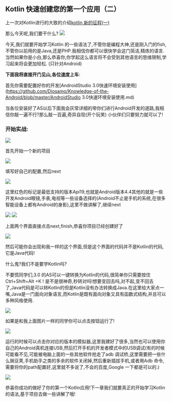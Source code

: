 ## Kotlin 快速创建您的第一个应用（二）

上一次对Kotlin进行的大致的介绍[kotlin 新的征程(一)](https://www.jianshu.com/p/c7a8cadcbd8b)   

那么今天呢,我们要干什么?
![](http://upload-images.jianshu.io/upload_images/9352581-b8c09487368a2ee1.png?imageMogr2/auto-orient/strip%7CimageView2/2/w/1240)

今天,我们就要开始学习Kotlin 的一些语法了,不管你是编程大神,还是刚入门的fish,不管你以前用的是Java,还是PHP.我相信你都可以很快学会这门简洁,精炼的语言. 当然如果你是小白,那么恭喜你,你学起这么语言将不会受到其他语言的思维限制,学习起来将会更加轻松. (只针对Android)  

**下面我将直接开门见山,各位速度上车**:

首先你需要配置好你的开发[AndroidStudio 3.0快速环境安装使用](https://github.com/Diosamo/Knowledge-of-the-Android/blob/master/AndroidStudio 3.0快速环境安装使用.md) 

当各位安装好了AS以后下面我会灰常详细的带你们进行Android开发的道路,我相信你敲一遍不行?那么敲一百遍,奇异自现(开个玩笑) 小伙伴们只要努力就可以了!

### 开始实战:
 
![](http://upload-images.jianshu.io/upload_images/9352581-6429b351a43f6bd7.png?imageMogr2/auto-orient/strip%7CimageView2/2/w/1240)   

首先开始一个新的项目   

![](http://upload-images.jianshu.io/upload_images/9352581-2b8450871a7e5854.png?imageMogr2/auto-orient/strip%7CimageView2/2/w/1240)

填写好自己的配置,然后next 

![](http://upload-images.jianshu.io/upload_images/9352581-35db5e5431527d58.png?imageMogr2/auto-orient/strip%7CimageView2/2/w/1240)   

这里红色的标记是最低支持的版本Api19,也就是Android版本4.4其他的就是一些开发Android眼镜,手表,电视等一些设备选择的(Android不止是手机的系统,在很多智能设备上都有Android的身影),这里不做讲解了,继续next   

![](http://upload-images.jianshu.io/upload_images/9352581-2b2255ddb2076549.png?imageMogr2/auto-orient/strip%7CimageView2/2/w/1240)
![](http://upload-images.jianshu.io/upload_images/9352581-6df044cf986b844d.png?imageMogr2/auto-orient/strip%7CimageView2/2/w/1240)

上面两个界面直接点击next,finish,恭喜你项目已经创建好了

![](http://upload-images.jianshu.io/upload_images/9352581-b397525a6423a7fe.png?imageMogr2/auto-orient/strip%7CimageView2/2/w/1240)  

 然后可能你会出现和我一样的这个界面,但是这个界面的代码并不是Kotlin的代码,它是Java代码!  

什么鬼?我们不是要学Kotlin吗?  

不要慌同学们,3.0 的AS可以一键转换为Kotlin的代码,很简单你只需要按住Ctrl+Shift+Alt +K ! 是不是很神奇,秒转对吗!想要变回去吗,对不起,变不回去了,Java代码是可以转Kotlin的但是Kotlin没有办法转换成Java.在这里给大家点一嘴,Java是一门面向对象语言,而Kotlin是既有面向对象又具有函数式结构,并且可以多种风格使用.

![](http://upload-images.jianshu.io/upload_images/9352581-d181c14a7bb81a3a.png?imageMogr2/auto-orient/strip%7CimageView2/2/w/1240)

如果是和我上面图片一样的同学你可以点击按钮运行了!

![](http://upload-images.jianshu.io/upload_images/9352581-b33dce2a344f5a54.png?imageMogr2/auto-orient/strip%7CimageView2/2/w/1240)  


运行的时候可以点击你对应的版本的模拟器,这里我建好了很多,当然也可以使用你自己的Android真机连接USB,然后打开手机的开发者模式中的USB调试(有的时候可能看不见,可能被电脑上面的一些其他软件抢走了adb 调试桥,这里需要把一些什么豌豆荚,手机助手之类的多余的软件关闭掉,然后重新插拔手机,或者用Adb 命令,需要将你的path配置好,这里就不多说了,不会的百度,Google 一下都是可以的.)   

![](http://upload-images.jianshu.io/upload_images/9352581-6a85ecfcc6b7d341.jpg?imageMogr2/auto-orient/strip%7CimageView2/2/w/1240)

恭喜你成功的做好了你的第一个Kotlin应用!下一章我们就要真正的开始学习Kotlin的语法,基于项目去做一些讲解了哦!


